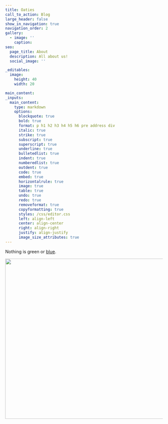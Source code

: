 ```yaml
---
title: Oaties
call_to_action: Blog
large_header: false
show_in_navigation: true
navigation_order: 2
gallery:
  - image: ''
    caption:
seo:
  page_title: About
  description: All about us!
  social_image: ''

_editables:
  image:
    height: 40
    width: 20

main_content:
_inputs:
  main_content:
    type: markdown
    options:
      blockquote: true
      bold: true
      format: p h1 h2 h3 h4 h5 h6 pre address div
      italic: true
      strike: true
      subscript: true
      superscript: true
      underline: true
      bulletedlist: true
      indent: true
      numberedlist: true
      outdent: true
      code: true
      embed: true
      horizontalrule: true
      image: true
      table: true
      undo: true
      redo: true
      removeformat: true
      copyformatting: true
      styles: /css/editor.css
      left: align-left
      center: align-center
      right: align-right
      justify: align-justify
      image_size_attributes: true
---
```

Nothing is green or [blue](/services/).

<img width="512" height="512" src="/uploads/e5663b8a-b8fc-4533-b2cf-355db2db71a1.jpeg" />